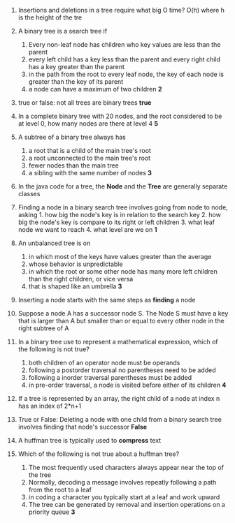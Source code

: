 1. Insertions and deletions in a tree require what big O time?
O(h) where h is the height of the tre

2. A binary tree is a search tree if
    1. Every non-leaf node has children who key values are less than the parent
    2. every left child has a key less than the parent and every right child has a key greater than the parent
    3. in the path from the root to every leaf node, the key of each node is greater than the key of its parent
    4. a node can have a maximum of two children
**2** 
3. true or false: not all trees are binary trees
**true**
4. In a complete binary tree with 20 nodes, and the root considered to be at level 0, how many nodes are there at level 4
**5**
5. A subtree of a binary tree always has
    1. a root that is a child of the main tree's root
    2. a root unconnected to the main tree's root
    3. fewer nodes than the main tree
    4. a sibling with the same number of nodes
**3** 
6. In the java code for a tree, the **Node** and the **Tree** are generally separate classes

7. Finding a node in a binary search tree involves going from node to node, asking
        1. how big the node's key is in relation to the search key
        2. how big the node's key is compare to its right or left children
        3. what leaf node we want to reach
        4. what level are we on
**1**       
8. An unbalanced tree is on
    1. in which most of the keys have values greater than the average
    2. whose behavior is unpredictable
    3. in which the root or some other node has many more left children than the right children, or vice versa
    4. that is shaped like an umbrella
**3** 
9. Inserting a node starts with the same steps as **finding** a node

10. Suppose a node A has a successor node S. The Node S must have a key that is larger than A but smaller than or equal to every other node in the right subtree of A

11. In a binary tree use to represent a mathematical expression, which of the following is not true?
    1. both children of an operator node must be operands
    2. following a postorder traversal no parentheses need to be added
    3. following a inorder traversal parentheses must be added
    4. in pre-order traversal, a node is visited before either of its children
**4** 
12. If a tree is represented by an array, the right child of a node at index n has an index of 
2*n+1
13. True or False: Deleting a node with one child from a binary search tree involves finding that node's successor
**False**
14. A huffman tree is typically used to **compress** text

15. Which of the following is not true about a huffman tree?
    1. The most frequently used characters always appear near the top of the tree
    2. Normally, decoding a message involves repeatly following a path from the root to a leaf
    3. in coding a character you typically start at a leaf and work upward
    4. The tree can be generated by removal and insertion operations on a priority queue
**3**